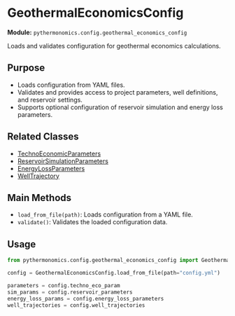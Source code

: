 # GeothermalEconomicsConfig

**Module:** `pythermonomics.config.geothermal_economics_config`

Loads and validates configuration for geothermal economics calculations.

## Purpose
- Loads configuration from YAML files.
- Validates and provides access to project parameters, well definitions, and reservoir settings.
- Supports optional configuration of reservoir simulation and energy loss parameters.

## Related Classes

- [TechnoEconomicParameters](TechnoEconomicParameters.md)
- [ReservoirSimulationParameters](ReservoirSimulationParameters.md)
- [EnergyLossParameters](EnergyLossParameters.md)
- [WellTrajectory](WellTrajectory.md)

## Main Methods

- `load_from_file(path)`: Loads configuration from a YAML file.
- `validate()`: Validates the loaded configuration data.

## Usage

```python
from pythermonomics.config.geothermal_economics_config import GeothermalEconomicsConfig

config = GeothermalEconomicsConfig.load_from_file(path="config.yml")

parameters = config.techno_eco_param
sim_params = config.reservoir_parameters
energy_loss_params = config.energy_loss_parameters
well_trajectories = config.well_trajectories

```